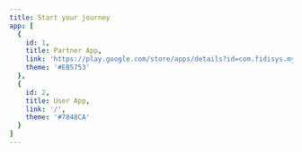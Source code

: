 ```yaml
---
title: Start your journey
app: [
  {
    id: 1,
    title: Partner App,
    link: 'https://play.google.com/store/apps/details?id=com.fidisys.mytownbusiness.my_town_business&hl=en',
    theme: '#EB5753'
  },
  {
    id: 2,
    title: User App,
    link: '/',
    theme: '#7848CA'
  }
]
---
```

